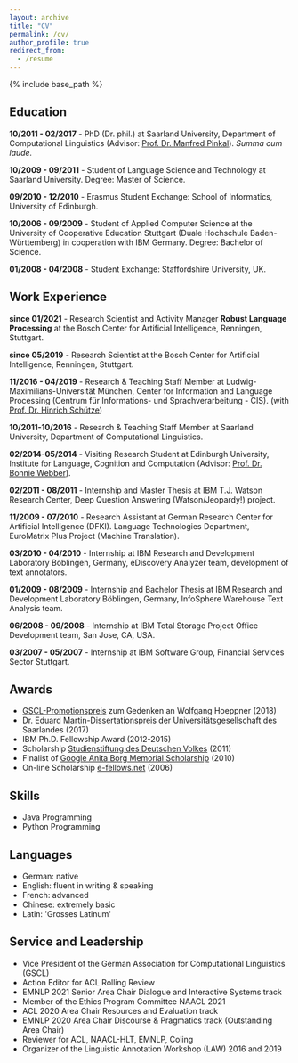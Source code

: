 ```yaml
---
layout: archive
title: "CV"
permalink: /cv/
author_profile: true
redirect_from:
  - /resume
---
```


{% include base_path %}


Education
--------
**10/2011 - 02/2017** -
PhD (Dr. phil.) at Saarland University, Department of Computational Linguistics (Advisor: [Prof. Dr. Manfred Pinkal](https://www.coli.uni-saarland.de/~pinkal/en/page.php)). *Summa cum laude.*

**10/2009 - 09/2011** -
Student of Language Science and Technology at Saarland University. Degree: Master of Science.
 
**09/2010 - 12/2010** -
Erasmus Student Exchange: School of Informatics, University of Edinburgh.

**10/2006 - 09/2009** -
Student of Applied Computer Science at the University of Cooperative Education Stuttgart (Duale Hochschule Baden-Württemberg) in cooperation with IBM Germany. Degree: Bachelor of Science.

**01/2008 - 04/2008** -
Student Exchange: Staffordshire University, UK.

Work Experience
--------
**since 01/2021** -
Research Scientist and Activity Manager __Robust Language Processing__ at the Bosch Center for Artificial Intelligence, Renningen, Stuttgart.

**since 05/2019** -
Research Scientist at the Bosch Center for Artificial Intelligence, Renningen, Stuttgart.

**11/2016 - 04/2019** -
Research & Teaching Staff Member at Ludwig-Maximilians-Universität München, Center for Information and Language Processing (Centrum für Informations- und Sprachverarbeitung - CIS). (with [Prof. Dr. Hinrich Schütze](https://www.cis.uni-muenchen.de/schuetze/))

**10/2011-10/2016** -
Research & Teaching Staff Member at Saarland University, Department of Computational Linguistics.

**02/2014-05/2014** -
Visiting Research Student at Edinburgh University, Institute for Language, Cognition and Computation (Advisor: [Prof. Dr. Bonnie Webber](https://homepages.inf.ed.ac.uk/bonnie/)).

**02/2011 - 08/2011** -
Internship and Master Thesis at IBM T.J. Watson Research Center, Deep Question Answering (Watson/Jeopardy!) project.

**11/2009 - 07/2010** -
Research Assistant at German Research Center for Artificial Intelligence (DFKI). Language Technologies Department, EuroMatrix Plus Project (Machine Translation).

**03/2010 - 04/2010** -
Internship at IBM Research and Development Laboratory Böblingen, Germany, eDiscovery Analyzer team, development of text annotators.

**01/2009 - 08/2009** -
Internship and Bachelor Thesis at IBM Research and Development Laboratory Böblingen, Germany, InfoSphere Warehouse Text Analysis team.

**06/2008 - 09/2008** -
Internship at IBM Total Storage Project Office Development team, San Jose, CA, USA. 

**03/2007 - 05/2007** -
Internship at IBM Software Group, Financial Services Sector Stuttgart.

Awards
--------
* [GSCL-Promotionspreis](https://gscl.org/en/auszeichnungen) zum Gedenken an Wolfgang Hoeppner (2018)
* Dr. Eduard Martin-Dissertationspreis der Universitätsgesellschaft des Saarlandes (2017)
* IBM Ph.D. Fellowship Award (2012-2015)
* Scholarship [Studienstiftung des Deutschen Volkes](https://www.studienstiftung.de/) (2011)
* Finalist of [Google Anita Borg Memorial Scholarship](https://students.googleblog.com/2010/05/introducing-googles-2010-anita-borg.html) (2010)
* On-line Scholarship [e-fellows.net](https://www.e-fellows.net/) (2006)
  
Skills
--------
* Java Programming
* Python Programming

Languages
--------
* German: native
* English: fluent in writing & speaking
* French: advanced
* Chinese: extremely basic
* Latin: 'Grosses Latinum'
  
Service and Leadership
--------
* Vice President of the German Association for Computational Linguistics (GSCL)
* Action Editor for ACL Rolling Review
* EMNLP 2021 Senior Area Chair Dialogue and Interactive Systems track
* Member of the Ethics Program Committee NAACL 2021
* ACL 2020 Area Chair Resources and Evaluation track
* EMNLP 2020 Area Chair Discourse & Pragmatics track (Outstanding Area Chair)
* Reviewer for ACL, NAACL-HLT, EMNLP, Coling
* Organizer of the Linguistic Annotation Workshop (LAW) 2016 and 2019
